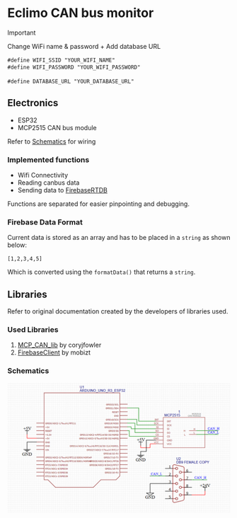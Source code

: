 # Eclimo CAN bus monitor

> [!IMPORTANT]
> Change WiFi name & password + Add database URL
> ```
> #define WIFI_SSID "YOUR_WIFI_NAME"
> #define WIFI_PASSWORD "YOUR_WIFI_PASSWORD"
>
> #define DATABASE_URL "YOUR_DATABASE_URL"
>  ```
> ## Electronics
> - ESP32
> - MCP2515 CAN bus module
> 
>Refer to [Schematics](https://github.com/KhohZongEu/Eclimo-CAN-bus-monitor/tree/main?tab=readme-ov-file#schematics) for wiring

### Implemented functions
- Wifi Connectivity
- Reading canbus data
- Sending data to [FirebaseRTDB](https://firebase.google.com/products/realtime-database)

Functions are separated for easier pinpointing and debugging. 

### Firebase Data Format
Current data is stored as an array and has to be placed in a `string` as shown below:
```
[1,2,3,4,5]
```
Which is converted using the `formatData()` that returns a `string`.

## Libraries
Refer to original documentation created by the developers of libraries used.

### Used Libraries
1. [MCP_CAN_lib](https://github.com/coryjfowler/MCP_CAN_lib) by coryjfowler
2. [FirebaseClient](https://github.com/mobizt/FirebaseClient) by mobizt

### Schematics
![alt text](image.png)
